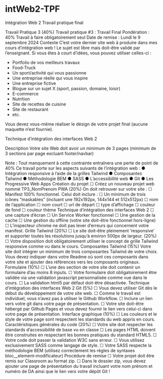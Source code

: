 # intWeb2-TPF
Intégration Web 2 Travail pratique final

Travail Pratique 3 (40%)
Travail pratique #3 : Travail Final
Pondération : 40%
Travail à faire obligatoirement seul
Date de remise : Lundi le 9 septembre 2024
Contexte
C’est votre dernier site web à produire dans mes cours d’intégration web !
Le sujet est libre mais doit-être validé par l’enseignant.
Si vous êtes à court d’idées, vous pouvez utiliser celles-ci :
- Portfolio de vos meilleurs travaux
- Food-Truck
- Un sport/activité qui vous passionne
- Une entreprise réelle qui vous inspire
- Une entreprise fictive
- Blogue sur un sujet X (sport, passion, domaine, loisir)
- E-commerce
- Nutrition
- Site de recettes de cuisine
- Site de restaurant
- etc.

Vous devez vous-même réaliser le désign de votre projet final (aucune maquette n’est fournie).

Technique d’intégration des interfaces Web 2

Description
Votre site Web doit avoir un minimum de 3 pages (minimum de 3 sections par page excluant
footer/navbar)

Note : Tout manquement à cette contrainte entraînera une perte de point de 40%
Ce travail porte sur les aspects suivants de l’intégration web :
● Intégration responsive à l’aide de la grilles Tailwind
● Composantes Tailwind
● Méthodologie BEM
● SASS
● L’accessibilité web
● Git
● Les Progressive Web Apps
Création du projet
☐ Créez un nouveau projet web nommé TP3_NomPrenom
PWA (20%)
On doit retrouver sur votre site :
☐ Manifest 100% fonctionnel. Celui doit inclure :
☐ Un minimum de trois icônes “maskables” (incluant une 192x192px, 144x144
et 512x512px)
☐ nom de l’application
☐ nom court
☐ url de départ
☐ type d’affichage
☐ couleur de fond
☐ couleur thème
Technique d’intégration des interfaces Web 2
☐ une capture d’écran
☐ Un Service Worker fonctionnel
☐ Une gestion de la cache
☐ Une gestion du offline (votre site doit-être fonctionnel hors-ligne)
☐ L’inspecteur chrome ne doit pas lever d’erreurs qui concernent votre manifest.
Grille Tailwind (20%)
☐ Le site doit-être pleinement ‘responsive’ et supporter toutes les résolutions jusqu’à
environ 500px de largeur. (20%)
☐ Votre disposition doit obligatoirement utiliser le concept de grille Tailwind responsive
comme vu dans le cours.
Composantes Tailwind (15%)
Votre site doit intégrer un minimum de trois composantes Tailwind de votre choix.
Vous devez indiquer dans votre Readme où sont ces composants dans votre site et ajouter
des références vers les composants originaux.
Formulaire (10%)
☐ L’une des section de votre site doit contenir un formulaire d’au moins 8 inputs.
☐ Votre formulaire doit obligatoirement être validée via une validation javascript
personnalisée comme vue dans le cours.
☐ La validation html5 par défaut doit-être désactivée.
Technique d’intégration des interfaces Web 2
Git (5%)
☐ Vous devez utiliser Git dès le début du développement de votre site web.
☐ Comme le travail est individuel, vous n’avez pas à utiliser le Github Workflow.
☐ Inclure un lien vers votre git dans votre page de présentation.
☐ Votre site doit-être hébergé par Github Pages et vous devez fournir le lien vers
celui-ci dans votre page de présentation.
Interface graphique (10%)
☐ Les couleurs et le style de votre page sont respectent les standards du web appris en
cours.
Caractéristiques générales du code (20%)
☐ Votre site doit respecter les standards d’accessibilité de base vu en classe
☐ Les pages HTML doivent être construites en respectant les bonnes pratiques du
standard HTML5.
☐ Votre code doit passer la validation W3C sans erreur.
☐ Vous utilisez exclusivement SASS comme langage de style.
☐ Votre SASS respecte la méthodologie BEM (utilisez correctement les règles de
syntaxes bloc__element–modificateur)
Procédure de remise
☐ Votre projet doit être remis sur Classroom au format zip.
☐ Dans le dossier zip, vous devez ajouter une page de présentation du travail incluant
votre nom prénom et numéro de DA ainsi que le lien vers votre dépôt Git !